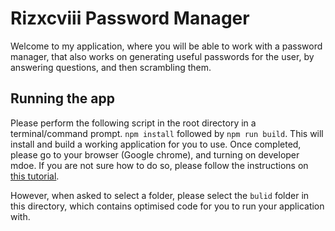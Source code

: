 # Rizxcviii Password Manager

Welcome to my application, where you will be able to work with a password manager, that also works on generating useful passwords for the user, by answering questions, and then scrambling them.

## Running the app

Please perform the following script in the root directory in a terminal/command prompt. `npm install` followed by `npm run build`. This will install and build a working application for you to use. Once completed, please go to your browser (Google chrome), and turning on developer mdoe. If you are not sure how to do so, please follow the instructions on [this tutorial](https://webkul.com/blog/how-to-install-the-unpacked-extension-in-chrome/).

However, when asked to select a folder, please select the `bulid` folder in this directory, which contains optimised code for you to run your application with.

